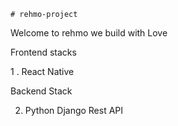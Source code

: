     
    # rehmo-project
    
    
Welcome to rehmo we build with Love
    
Frontend stacks
    
   1 . React Native
     
 Backend Stack
    
  2. Python Django Rest API
    
    
